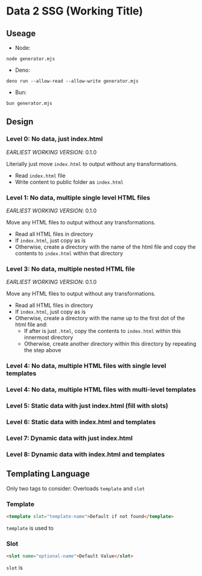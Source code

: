 # Data 2 SSG (Working Title)

## Useage

- Node:

```shell
node generator.mjs
```

- Deno:

```shell
deno run --allow-read --allow-write generator.mjs
```

- Bun:

```shell
bun generator.mjs
```

## Design

### Level 0: No data, just index.html

_EARLIEST WORKING VERSION_: 0.1.0

Literially just move `index.html` to output without any transformations.

- Read `index.html` file
- Write content to public folder as `index.html`

### Level 1: No data, multiple single level HTML files

_EARLIEST WORKING VERSION_: 0.1.0

Move any HTML files to output without any transformations.

- Read all HTML files in directory
- If `index.html`, just copy as is
- Otherwise, create a directory with the name of the html file and copy the
  contents to `index.html` within that directory

### Level 3: No data, multiple nested HTML file

_EARLIEST WORKING VERSION_: 0.1.0

Move any HTML files to output without any transformations.

- Read all HTML files in directory
- If `index.html`, just copy as is
- Otherwise, create a directory with the name up to the first dot of the html
  file and:
  - If after is just `.html`, copy the contents to `index.html` within this
    innermost directory
  - Otherwise, create another directory within this directory by repeating the
    step above

### Level 4: No data, multiple HTML files with single level templates

### Level 4: No data, multiple HTML files with multi-level templates

### Level 5: Static data with just index.html (fill with slots)

### Level 6: Static data with index.html and templates

### Level 7: Dynamic data with just index.html

### Level 8: Dynamic data with index.html and templates

## Templating Language

Only two tags to consider: Overloads `template` and `slot`

### Template

```html
<template slot="template-name">Default if not found</template>
```

`template` is used to

### Slot

```html
<slot name="optional-name">Default Value</slot>
```

`slot` is
